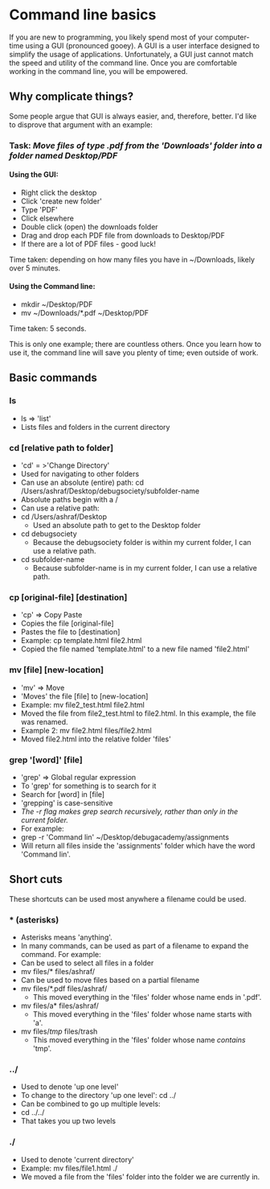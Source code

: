 # Command line basics
If you are new to programming, you likely spend most of your computer-time using a GUI (pronounced gooey). A GUI is a user interface designed to simplify the usage of applications. Unfortunately, a GUI just cannot match the speed and utility of the command line. Once you are comfortable working in the command line, you will be empowered.

## Why complicate things?
Some people argue that GUI is always easier, and, therefore, better. I'd like to disprove that argument with an example:
### Task: *Move files of type .pdf from the 'Downloads' folder into a folder named Desktop/PDF*
#### Using the GUI:
- Right click the desktop
- Click 'create new folder'
- Type 'PDF'
- Click elsewhere
- Double click (open) the downloads folder
- Drag and drop each PDF file from downloads to Desktop/PDF
 - If there are a lot of PDF files - good luck!

Time taken: depending on how many files you have in ~/Downloads, likely over 5 minutes.

#### Using the Command line:
- mkdir ~/Desktop/PDF
- mv ~/Downloads/*.pdf ~/Desktop/PDF

Time taken: 5 seconds.

This is only one example; there are countless others. Once you learn how to use it, the command line will save you plenty of time; even outside of work.

## Basic commands
### ls
- ls => 'list'
- Lists files and folders in the current directory

### cd [relative path to folder]
- 'cd' = >'Change Directory'
- Used for navigating to other folders
- Can use an absolute (entire) path: cd /Users/ashraf/Desktop/debugsociety/subfolder-name
 - Absolute paths begin with a /
- Can use a relative path:
 - cd /Users/ashraf/Desktop
   - Used an absolute path to get to the Desktop folder
 - cd debugsociety
   - Because the debugsociety folder is within my current folder, I can use a relative path.
 - cd subfolder-name
   - Because subfolder-name is in my current folder, I can use a relative path.

### cp [original-file] [destination]
- 'cp' => Copy Paste
- Copies the file [original-file]
- Pastes the file to [destination]
- Example: cp template.html file2.html
 - Copied the file named 'template.html' to a new file named 'file2.html'

### mv [file] [new-location]
- 'mv' => Move
- 'Moves' the file [file] to [new-location]
- Example: mv file2_test.html file2.html
 - Moved the file from file2_test.html to file2.html. In this example, the file was renamed.
- Example 2: mv file2.html files/file2.html
 - Moved file2.html into the relative folder 'files'

### grep '[word]' [file]
- 'grep' => Global regular expression
- To 'grep' for something is to search for it
- Search for [word] in [file]
- 'grepping' is case-sensitive
- *The -r flag makes grep search recursively, rather than only in the current folder.*
- For example:
 - grep -r 'Command lin' ~/Desktop/debugacademy/assignments
 - Will return all files inside the 'assignments' folder which have the word 'Command lin'.

## Short cuts
These shortcuts can be used most anywhere a filename could be used.

### * (asterisks)
- Asterisks means 'anything'.
- In many commands, can be used as part of a filename to expand the command. For example:
- Can be used to select all files in a folder
 - mv files/* files/ashraf/
- Can be used to move files based on a partial filename
 - mv files/*.pdf files/ashraf/
   - This moved everything in the 'files' folder whose name ends in '.pdf'.
 - mv files/a* files/ashraf/
   - This moved everything in the 'files' folder whose name starts with 'a'.
 - mv files/*tmp* files/trash
   - This moved everything in the 'files' folder whose name *contains* 'tmp'.

### ../
- Used to denote 'up one level'
- To change to the directory 'up one level': cd ../
- Can be combined to go up multiple levels:
 - cd ../../
 - That takes you up two levels

### ./
- Used to denote 'current directory'
- Example: mv files/file1.html ./
 - We moved a file from the 'files' folder into the folder we are currently in.

